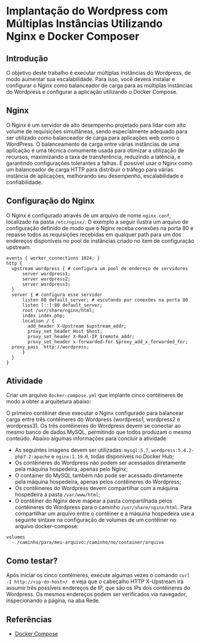 # Implantação do Wordpress com Múltiplas Instâncias Utilizando Nginx e Docker Composer
## Introdução
O objetivo deste trabalho é executar múltiplas instâncias do Wordpress, de modo aumentar sua escalabilidade. Para isso, você deverá instalar e configurar o Nginx como balanceador de carga para as múltiplas instâncias do Wordpress e configurar a aplicação utilizando o Docker Compose.
## Nginx
O Nginx é um servidor de alto desempenho projetado para lidar com alto volume de requisições simultâneas, sendo especialmente adequado para ser utilizado como balanceador de carga para aplicações web como o WordPress.
O balanceamento de carga entre várias instâncias de uma aplicação é uma técnica comumente usada para otimizar a utilização de recursos, maximizando a taxa de transferência, reduzindo a latência, e garantindo configurações tolerantes a falhas.
É possível usar o Nginx como um balanceador de carga HTTP para distribuir o tráfego para várias instância de aplicações, melhorando seu desempenho, escalabilidade e confiabilidade.
## Configuração do Nginx
O Nginx é configurado através de um arquivo de nome `nginx.conf`, localizado na pasta `/etc/nginx/`. O exemplo a seguir ilustra um arquivo de configuração definido de modo que o Nginx receba conexões na porta 80 e repasse todos as requisições recebidas em qualquer path para um dos endereços disponíveis no pool de instâncias criado no item de configuração upstream.

```
events { worker_connections 1024; }
http { 
  upstream wordpress { # configura um pool de endereço de servidores 
      server wordpress1;
      server wordpress2;
      server wordpress3;
  }
  server { # configura esse servidor
      listen 80 default_server; # escutando por conexões na porta 80
      listen [::]:80 default_server;
      root /usr/share/nginx/html;
      index index.php;
      location / {
        add_header X-Upstream $upstream_addr;
        proxy_set_header Host $host;
        proxy_set_header X-Real-IP $remote_addr;
        proxy_set_header x-forwarded-for $proxy_add_x_forwarded_for;
  proxy_pass  http://wordpress;
      }
  }
}
```

## Atividade
Criar um arquivo `docker-compose.yml` que implante cinco contêineres de modo a obter a arquitetura abaixo:

O primeiro contêiner deve executar o Nginx configurado para balancear carga entre três contêineres do Wordpress (wordpress1, wordpress2 e wordpress3). Os três contêineres do Wordpress devem se conectar ao mesmo banco de dados MySQL, permitindo que todos produzam o mesmo conteúdo.
Abaixo algumas informações para concluir a atividade:
- As seguintes imagens devem ser utilizadas: `mysql:5.7`, `wordpress:5.4.2-php7.2-apache` e `nginx:1.19.0`, todas disponíveis no Docker Hub;
- Os contêineres do Wordpress não podem ser acessados diretamente pela máquina hospedeira, apenas pelo Nginx;
- O container do MySQL também não pode ser acessado diretamente pela máquina hospedeira, apenas pelos contêineres do Wordpress;
- Os contêineres do Wordpress devem compartilhar com a máquina hospedeira a pasta `/var/www/html`;
- O contêiner do Nginx deve mapear a pasta compartilhada pelos contêineres do Wordpress para o caminho `/usr/share/nginx/html`.
Para compartilhar um arquivo entre o contêiner e a máquina hospedeira use a seguinte sintaxe na configuração de volumes de um contêiner no arquivo docker-compose:
```
volumes
  - /caminho/para/meu-arquivo:/caminho/no/container/arquivo
```

## Como testar?
Após iniciar os cinco contêineres, execute algumas vezes o comando 
`curl -I http://<ip-do-host>/ `
e veja que o cabeçalho HTTP X-Upstream irá assumir três possíveis endereços de IP, que são os IPs dos contêineres do Wordpress. Os mesmos endereços podem ser verificados via navegador, inspecionando a página, na aba Rede.
## Referências
- [Docker Compose](https://docs.docker.com/compose/)



